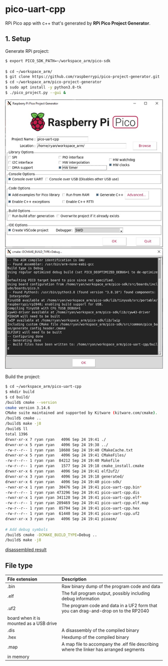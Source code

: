 # pico-uart-cpp
RPi Pico app with c++ that's generated by **RPi Pico Project Generator**.

## 1. Setup
Generate RPi project:

```sh
$ export PICO_SDK_PATH=~/workspace_arm/pico-sdk

$ cd ~/workspace_arm/
$ git clone https://github.com/raspberrypi/pico-project-generator.git
$ cd ~/workspace_arm/pico-project-generator
$ sudo apt install -y python3.8-tk
$ ./pico_project.py --gui &
```

![RPi Pico Project Generator](img/pico-uart-cpp-gen01.jpg)
![Generate RPi project](img/pico-uart-cpp-gen02.jpg)

Build the project:

```sh
$ cd ~/workspace_arm/pico-uart-cpp
$ mkdir build
$ cd build/
/build$ cmake --version
cmake version 3.14.6
CMake suite maintained and supported by Kitware (kitware.com/cmake).
/build$ cmake ..
/build$ make -j8
/build$ ll
total 1396
drwxr-xr-x 7 ryan ryan   4096 Sep 24 19:41 ./
drwxr-xr-x 5 ryan ryan   4096 Sep 24 19:38 ../
-rw-r--r-- 1 ryan ryan  18608 Sep 24 19:40 CMakeCache.txt
drwxr-xr-x 5 ryan ryan   4096 Sep 24 19:41 CMakeFiles/
-rw-r--r-- 1 ryan ryan  84212 Sep 24 19:40 Makefile
-rw-r--r-- 1 ryan ryan   1577 Sep 24 19:18 cmake_install.cmake
drwxr-xr-x 6 ryan ryan   4096 Sep 24 19:41 elf2uf2/
drwxr-xr-x 3 ryan ryan   4096 Sep 24 19:18 generated/
drwxr-xr-x 6 ryan ryan   4096 Sep 24 19:40 pico-sdk/
-rwxr-xr-x 1 ryan ryan  30476 Sep 24 19:41 pico-uart-cpp.bin*
-rw-r--r-- 1 ryan ryan 473296 Sep 24 19:41 pico-uart-cpp.dis
-rwxr-xr-x 1 ryan ryan 341120 Sep 24 19:41 pico-uart-cpp.elf*
-rw-r--r-- 1 ryan ryan 289469 Sep 24 19:41 pico-uart-cpp.elf.map
-rw-r--r-- 1 ryan ryan  85794 Sep 24 19:41 pico-uart-cpp.hex
-rw-r--r-- 1 ryan ryan  61440 Sep 24 19:41 pico-uart-cpp.uf2
drwxr-xr-x 3 ryan ryan   4096 Sep 24 19:41 pioasm/

# Add debug symbols
/build$ cmake -DCMAKE_BUILD_TYPE=Debug ..
/build$ make -j8
```

[disassembled result](build/pico-uart-cpp.dis)

## File type
|File extension |Description|
| :--- | :--- |
|.bin |Raw binary dump of the program code and data|
|.elf |The full program output, possibly including debug information|
|.uf2 |The program code and data in a UF2 form that you can drag-and-drop on to the RP2040
board when it is mounted as a USB drive|
|.dis |A disassembly of the compiled binary|
|.hex |Hexdump of the compiled binary|
|.map |A map file to accompany the .elf file describing where the linker has arranged segments
in memory|